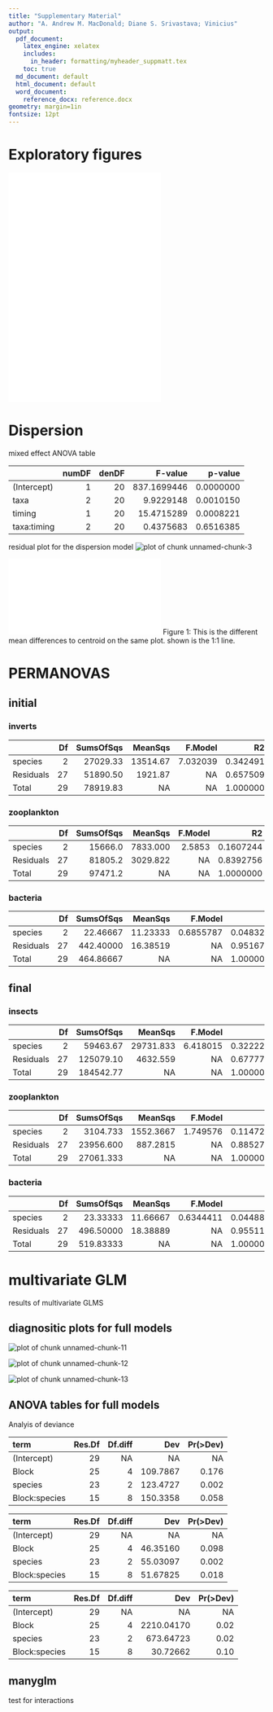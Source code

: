 ```yaml
---
title: "Supplementary Material"
author: "A. Andrew M. MacDonald; Diane S. Srivastava; Vinicius"
output:
  pdf_document:
    latex_engine: xelatex
    includes:
      in_header: formatting/myheader_suppmatt.tex
    toc: true
  md_document: default
  html_document: default
  word_document:
    reference_docx: reference.docx
geometry: margin=1in
fontsize: 12pt
---
```





# Exploratory figures

![](../figures/inverts.pdf)
![](../figures/zoop.pdf)
![](../figures/bact.pdf)

# Dispersion

mixed effect ANOVA table

|            | numDF| denDF|     F-value|   p-value|
|:-----------|-----:|-----:|-----------:|---------:|
|(Intercept) |     1|    20| 837.1699446| 0.0000000|
|taxa        |     2|    20|   9.9229148| 0.0010150|
|timing      |     1|    20|  15.4715289| 0.0008221|
|taxa:timing |     2|    20|   0.4375683| 0.6516385|

residual plot for the dispersion model
![plot of chunk unnamed-chunk-3](figure/SuppMatt__unnamed-chunk-3-1.png) 

![](../figures/one_one_plot.pdf)
Figure  1: This is the different mean differences to centroid on the same plot. shown is the 1:1 line.

# PERMANOVAS




## initial

### inverts

|          | Df| SumsOfSqs|  MeanSqs|  F.Model|       R2| Pr(>F)|
|:---------|--:|---------:|--------:|--------:|--------:|------:|
|species   |  2|  27029.33| 13514.67| 7.032039| 0.342491|  0.001|
|Residuals | 27|  51890.50|  1921.87|       NA| 0.657509|     NA|
|Total     | 29|  78919.83|       NA|       NA| 1.000000|     NA|

### zooplankton

|          | Df| SumsOfSqs|  MeanSqs| F.Model|        R2| Pr(>F)|
|:---------|--:|---------:|--------:|-------:|---------:|------:|
|species   |  2|   15666.0| 7833.000|  2.5853| 0.1607244|  0.008|
|Residuals | 27|   81805.2| 3029.822|      NA| 0.8392756|     NA|
|Total     | 29|   97471.2|       NA|      NA| 1.0000000|     NA|

### bacteria

|          | Df| SumsOfSqs|  MeanSqs|   F.Model|        R2| Pr(>F)|
|:---------|--:|---------:|--------:|---------:|---------:|------:|
|species   |  2|  22.46667| 11.23333| 0.6855787| 0.0483293|  0.101|
|Residuals | 27| 442.40000| 16.38519|        NA| 0.9516707|     NA|
|Total     | 29| 464.86667|       NA|        NA| 1.0000000|     NA|

## final
### insects

|          | Df| SumsOfSqs|   MeanSqs|  F.Model|        R2| Pr(>F)|
|:---------|--:|---------:|---------:|--------:|---------:|------:|
|species   |  2|  59463.67| 29731.833| 6.418015| 0.3222216|  0.001|
|Residuals | 27| 125079.10|  4632.559|       NA| 0.6777784|     NA|
|Total     | 29| 184542.77|        NA|       NA| 1.0000000|     NA|

### zooplankton

|          | Df| SumsOfSqs|   MeanSqs|  F.Model|        R2| Pr(>F)|
|:---------|--:|---------:|---------:|--------:|---------:|------:|
|species   |  2|  3104.733| 1552.3667| 1.749576| 0.1147295|  0.125|
|Residuals | 27| 23956.600|  887.2815|       NA| 0.8852705|     NA|
|Total     | 29| 27061.333|        NA|       NA| 1.0000000|     NA|

### bacteria

|          | Df| SumsOfSqs|  MeanSqs|   F.Model|        R2| Pr(>F)|
|:---------|--:|---------:|--------:|---------:|---------:|------:|
|species   |  2|  23.33333| 11.66667| 0.6344411| 0.0448862|  0.016|
|Residuals | 27| 496.50000| 18.38889|        NA| 0.9551138|     NA|
|Total     | 29| 519.83333|       NA|        NA| 1.0000000|     NA|



# multivariate GLM

results of multivariate GLMS

## diagnositic plots for full models
![plot of chunk unnamed-chunk-11](figure/SuppMatt__unnamed-chunk-11-1.png) 


![plot of chunk unnamed-chunk-12](figure/SuppMatt__unnamed-chunk-12-1.png) 

![plot of chunk unnamed-chunk-13](figure/SuppMatt__unnamed-chunk-13-1.png) 

## ANOVA tables for full models
Analyis of deviance 


|term          | Res.Df| Df.diff|      Dev| Pr(>Dev)|
|:-------------|------:|-------:|--------:|--------:|
|(Intercept)   |     29|      NA|       NA|       NA|
|Block         |     25|       4| 109.7867|    0.176|
|species       |     23|       2| 123.4727|    0.002|
|Block:species |     15|       8| 150.3358|    0.058|


|term          | Res.Df| Df.diff|      Dev| Pr(>Dev)|
|:-------------|------:|-------:|--------:|--------:|
|(Intercept)   |     29|      NA|       NA|       NA|
|Block         |     25|       4| 46.35160|    0.098|
|species       |     23|       2| 55.03097|    0.002|
|Block:species |     15|       8| 51.67825|    0.018|


|term          | Res.Df| Df.diff|        Dev| Pr(>Dev)|
|:-------------|------:|-------:|----------:|--------:|
|(Intercept)   |     29|      NA|         NA|       NA|
|Block         |     25|       4| 2210.04170|     0.02|
|species       |     23|       2|  673.64723|     0.02|
|Block:species |     15|       8|   30.72662|     0.10|

## manyglm


test for interactions


